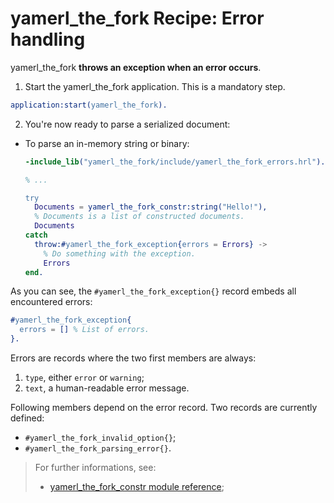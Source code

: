 # yamerl_the_fork Recipe: Error handling

yamerl_the_fork **throws an exception when an error occurs**.

1. Start the yamerl_the_fork application. This is a mandatory step.

  ```erlang
  application:start(yamerl_the_fork).
  ```

2. You're now ready to parse a serialized document:

  * To parse an in-memory string or binary:

    ```erlang
    -include_lib("yamerl_the_fork/include/yamerl_the_fork_errors.hrl").

    % ...

    try
      Documents = yamerl_the_fork_constr:string("Hello!"),
      % Documents is a list of constructed documents.
      Documents
    catch
      throw:#yamerl_the_fork_exception{errors = Errors} ->
        % Do something with the exception.
        Errors
    end.
    ```

As you can see, the `#yamerl_the_fork_exception{}` record embeds all encountered errors:
```erlang
#yamerl_the_fork_exception{
  errors = [] % List of errors.
}.
```

Errors are records where the two first members are always:

1. `type`, either `error` or `warning`;
2. `text`, a human-readable error message.

Following members depend on the error record. Two records are currently defined:
* `#yamerl_the_fork_invalid_option{}`;
* `#yamerl_the_fork_parsing_error{}`.

> For further informations, see:
> * [yamerl_the_fork\_constr module reference](../reference-manual/module-yamerl_the_fork_constr.md);
